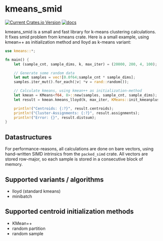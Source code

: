 # kmeans_smid
[![Current Crates.io Version](https://img.shields.io/crates/v/kmeans-smid.svg)](https://crates.io/crates/kmeans-smid)
[![docs](https://docs.rs/kmeans-smid/badge.svg)](https://docs.rs/kmeans-smid/latest/kmeans/)

kmeans_smid is a small and fast library for k-means clustering calculations. It fixes smid problem from kmeans crate.
Here is a small example, using kmean++ as initialization method and lloyd as k-means variant:

```rust
use kmeans::*;

fn main() {
    let (sample_cnt, sample_dims, k, max_iter) = (20000, 200, 4, 100);

    // Generate some random data
    let mut samples = vec![0.0f64;sample_cnt * sample_dims];
    samples.iter_mut().for_each(|v| *v = rand::random());

    // Calculate kmeans, using kmean++ as initialization-method
    let kmean = KMeans<f64, 8>::new(samples, sample_cnt, sample_dims);
    let result = kmean.kmeans_lloyd(k, max_iter, KMeans::init_kmeanplusplus, &KMeansConfig::default());

    println!("Centroids: {:?}", result.centroids);
    println!("Cluster-Assignments: {:?}", result.assignments);
    println!("Error: {}", result.distsum);
}
```


## Datastructures
For performance-reasons, all calculations are done on bare vectors, using hand-written SIMD intrinsics from the `packed_simd` crate. All vectors are stored row-major, so each sample is stored in a consecutive block of memory.

## Supported variants / algorithms
- lloyd (standard kmeans)
- minibatch

## Supported centroid initialization methods
- KMean++
- random partition
- random sample
